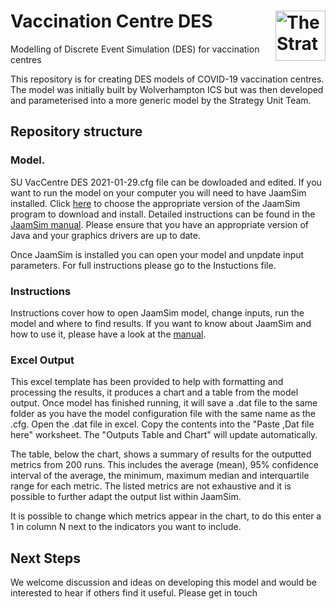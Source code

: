 # Vaccination Centre DES  [<img src="https://www.strategyunitwm.nhs.uk/themes/custom/ie_bootstrap/logo.svg" title="The Strategy Unit" alt="The Strategy Unit Logo" align="right" height="80"/>](https://www.strategyunitwm.nhs.uk/)
Modelling of Discrete Event Simulation (DES) for vaccination centres

This repository is for creating DES models of COVID-19 vaccination centres. The model was initially built by Wolverhampton ICS but was then developed and parameterised into a more generic model by the Strategy Unit Team. 

## Repository structure
### Model. 
SU VacCentre DES 2021-01-29.cfg file can be dowloaded and edited. If you want to run the model on your computer you will need to have JaamSim installed. Click [here](https://jaamsim.com/downloads.html) to choose the appropriate version of the JaamSim program to download and install. Detailed instructions can be found in the [JaamSim manual](https://jaamsim.com/docs/JaamSim%20User%20Manual%202021-01.pdf). Please ensure that you have an appropriate version of Java and your graphics drivers are up to date.

Once JaamSim is installed you can open your model and unpdate input parameters. For full instructions please go to the Instuctions file. 

### Instructions
Instructions cover how to open JaamSim model, change inputs, run the model and where to find results. If you want to know about JaamSim and how to use it, please have a look at the [manual](https://jaamsim.com/docs/JaamSim%20User%20Manual%202021-01.pdf). 

### Excel Output
This excel template has been provided to help with formatting and processing the results, it produces a chart and a table from the model output. Once model has finished running, it will save a .dat file to the same folder as you have the model configuration file with the same name as the .cfg. Open the .dat file in excel. Copy the contents into the "Paste ,Dat file here" worksheet. The "Outputs Table and Chart" will update automatically. 

The table, below the chart, shows a summary of results for the outputted metrics from 200 runs. This includes the average (mean), 95% confidence interval of the average, the minimum, maximum median and interquartile range for each metric. The listed metrics are not exhaustive and it is possible to further adapt the output list within JaamSim. 

It is possible to change which metrics appear in the chart, to do this enter a 1 in column N next to the indicators you want to include. 


## Next Steps
We welcome discussion and ideas on developing this model and would be interested to hear if others find it useful. Please get in touch 
